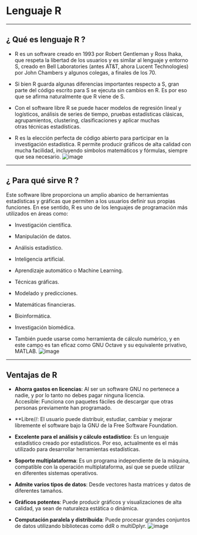 # Lenguaje R

---

## ¿ Qué es lenguaje R ?

- R es un software creado en 1993 por Robert Gentleman y Ross Ihaka, que respeta la libertad de los usuarios y es similar al lenguaje y entorno S, creado en Bell Laboratories (antes AT&T, ahora Lucent Technologies) por John Chambers y algunos colegas, a finales de los 70.

- Si bien R guarda algunas diferencias importantes respecto a S, gran parte del código escrito para S se ejecuta sin cambios en R. Es por eso que se afirma naturalmente que R viene de S.

- Con el software libre R se puede hacer modelos de regresión lineal y logísticos, análisis de series de tiempo, pruebas estadísticas clásicas, agrupamientos, clustering, clasificaciones y aplicar muchas otras técnicas estadísticas.

- R es la elección perfecta de código abierto para participar en la investigación estadística. R permite producir gráficos de alta calidad con mucha facilidad, incluyendo símbolos matemáticos y fórmulas, siempre que sea necesario.
![image](https://user-images.githubusercontent.com/72580574/187312037-19e71f37-5732-41bd-b9ff-07c86d94e0b1.png)

---

## ¿ Para qué sirve R ?

Este software libre proporciona un amplio abanico de herramientas estadísticas y gráficas que permiten a los usuarios definir sus propias funciones. En ese sentido, R es uno de los lenguajes de programación más utilizados en áreas como:

- Investigación científica.

- Manipulación de datos.

- Análisis estadístico.

- Inteligencia artificial.

- Aprendizaje automático o Machine Learning.

- Técnicas gráficas.

- Modelado y predicciones.

- Matemáticas financieras.

- Bioinformática.

- Investigación biomédica.

- También puede usarse como herramienta de cálculo numérico, y en este campo es tan eficaz como GNU Octave y su equivalente privativo, MATLAB.
![image](https://user-images.githubusercontent.com/72580574/187312081-525e438e-7093-4fdc-9c88-63c233e2605c.png)

---

## Ventajas de R

- **Ahorra gastos en licencias**: Al ser un software GNU no pertenece a nadie, y por lo tanto no debes pagar ninguna licencia.
Accesible: Funciona con paquetes fáciles de descargar que otras personas previamente han programado.

- **Libre//: El usuario puede distribuir, estudiar, cambiar y mejorar libremente el software bajo la GNU de la Free Software Foundation.

- **Excelente para el análisis y cálculo estadístico**: Es un lenguaje estadístico creado por estadísticos. Por eso, actualmente es el más utilizado para desarrollar herramientas estadísticas.

- **Soporte multiplataforma**: Es un programa independiente de la máquina, compatible con la operación multiplataforma, así que se puede utilizar en diferentes sistemas operativos.

- **Admite varios tipos de datos**: Desde vectores hasta matrices y datos de diferentes tamaños.

- **Gráficos potentes**: Puede producir gráficos y visualizaciones de alta calidad, ya sean de naturaleza estática o dinámica.

- **Computación paralela y distribuida**: Puede procesar grandes conjuntos de datos utilizando bibliotecas como ddR o multiDplyr.
![image](https://user-images.githubusercontent.com/72580574/187312142-960302cc-5f1f-40c9-8c0a-65c7c319064e.png)

